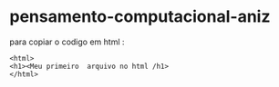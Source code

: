 # pensamento-computacional-aniz

para copiar o codigo em html :
```
<html>
<h1><Meu primeiro  arquivo no html /h1>
</html>
```
